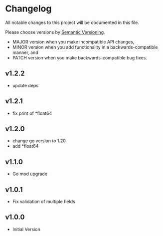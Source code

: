 # Changelog

All notable changes to this project will be documented in this file.

Please choose versions by [Semantic Versioning](http://semver.org/).

* MAJOR version when you make incompatible API changes,
* MINOR version when you add functionality in a backwards-compatible manner, and
* PATCH version when you make backwards-compatible bug fixes.

## v1.2.2

- update deps

## v1.2.1

- fix print of *float64

## v1.2.0

- change go version to 1.20
- add *float64

## v1.1.0

- Go mod upgrade

## v1.0.1

- Fix validation of multiple fields

## v1.0.0

- Initial Version
